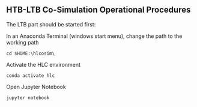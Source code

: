 ## HTB-LTB Co-Simulation Operational Procedures

The LTB part should be started first:

In an Anaconda Terminal (windows start menu), change the path to the working path

```
cd $HOME:\hlcosim\
```

Activate the HLC environment

```
conda activate hlc
```

Open Jupyter Notebook

```
jupyter notebook
```
